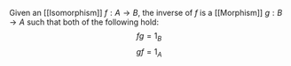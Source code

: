 Given an [[Isomorphism]] $f:A\to B$,
the inverse of $f$ is a [[Morphism]] $g:B\to A$
such that both of the following hold:
$$
fg=1_{B}
$$
$$
gf=1_{A}
$$
